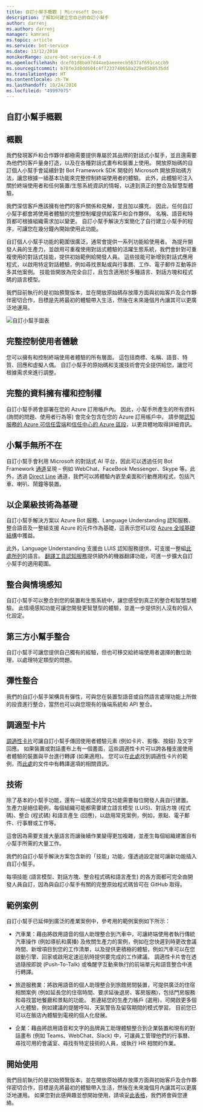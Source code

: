 ```yaml
---
title: 自訂小幫手概觀 | Microsoft Docs
description: 了解如何建立您自己的自訂小幫手
author: darrenj
ms.author: darrenj
manager: kamrani
ms.topic: article
ms.service: bot-service
ms.date: 13/12/2018
monikerRange: azure-bot-service-4.0
ms.openlocfilehash: dcef01d8ba07d44aebaeeeecb5637af691caccb9
ms.sourcegitcommit: b78fe3d8dd604c4f7233740658a229e85b8535dd
ms.translationtype: HT
ms.contentlocale: zh-TW
ms.lasthandoff: 10/24/2018
ms.locfileid: "49997075"
---
```

## <a name="custom-assistant-overview"></a>自訂小幫手概觀

## <a name="overview"></a>概觀

我們發現客戶和合作夥伴都極需要提供專屬於其品牌的對話式小幫手，並且還需要為他們的客戶量身打造，以及在各種對話式畫布和裝置上使用。 開放原始碼的自訂個人小幫手會延續針對 Bot Framework SDK 開發的 Microsoft 開放原始碼方法，讓您根據一組基本功能來完整控制終端使用者的體驗。 此外，此體驗可注入關於終端使用者和任何裝置/生態系統資訊的情報，以達到真正的整合及智慧型體驗。

我們深信客戶應該擁有他們的客戶關係和見解，並且加以擴充。 因此，任何自訂小幫手都會將使用者體驗的完整控制權提供給客戶和合作夥伴。 名稱、語音和特質都可根據組織需求加以變更。 自訂小幫手解決方案簡化了自行建立小幫手的程序，可讓您在幾分鐘內開始使用此功能。 

自訂個人小幫手功能的範圍很廣泛，通常會提供一系列功能給使用者。 為提升開發人員的生產力，並啟用可重複使用對話式體驗的活躍生態系統，我們會針對可重複使用的對話式技能，提供初始範例給開發人員。 這些技能可新增到對話式應用程式，以啟用特定對話體驗，例如尋找景點或與行事曆、工作、電子郵件互動等許多其他案例。 技能皆開放為完全自訂，且包含適用於多種語言、對話方塊和程式碼的語言模型。

我們目前執行的是初始預覽版本，並在開放原始碼存放庫方面與初始客戶及合作夥伴密切合作，目標是先將最初的體驗帶入生活，然後在未來幾個月內讓其可以更廣泛地運用。 

![自訂小幫手圖表](media/enterprise-template/CustomAssistantDiagram.jpg)

## <a name="complete-control-of-the-user-experience"></a>完整控制使用者體驗

您可以擁有和控制終端使用者體驗的所有層面。 這包括商標、名稱、語音、特質、回應和虛擬人偶。 自訂小幫手的原始碼和支援技術會完全提供給您，讓您可根據需求來進行調整。

## <a name="complete-ownership-and-control-of-data"></a>完整的資料擁有權和控制權

自訂小幫手將會部署在您的 Azure 訂用帳戶內。 因此，小幫手所產生的所有資料 (詢問的問題、使用者行為等) 會完全包含在您的 Azure 訂用帳戶中。 請參閱[認知服務的 Azure 可信任雲端](https://www.microsoft.com/en-us/trustcenter/cloudservices/cognitiveservices)和[信任中心的 Azure 區段](https://www.microsoft.com/en-us/TrustCenter/CloudServices/Azure)，以更具體地取得詳細資訊。

## <a name="your-assistant-anywhere"></a>小幫手無所不在

自訂小幫手會利用 Microsoft 的對話式 AI 平台，因此可以透過任何 Bot Framework [通道](https://docs.microsoft.com/en-us/azure/bot-service/bot-service-manage-channels?view=azure-bot-service-4.0)呈現 – 例如 WebChat、FaceBook Messenger、Skype 等。此外，透過 [Direct Line](https://docs.microsoft.com/en-us/azure/bot-service/rest-api/bot-framework-rest-direct-line-3-0-concepts?view=azure-bot-service-4.0) 通道，我們可以將體驗內嵌至桌面和行動應用程式，包括汽車、喇叭、鬧鐘等裝置。

## <a name="built-on-enterprise-grade-technology"></a>以企業級技術為基礎

自訂小幫手解決方案以 Azure Bot 服務、Language Understanding 認知服務、整合語音及一整組支援 Azure 的元件作為基礎，這表示您可以從 [Azure 全域基礎結構](https://azure.microsoft.com/en-gb/global-infrastructure/)中獲益。

此外，Language Understanding 支援由 LUIS 認知服務提供，可支援一整組[此處所列](https://docs.microsoft.com/en-us/azure/cognitive-services/luis/luis-supported-languages)的語言。 [翻譯工具認知服務](https://azure.microsoft.com/en-us/services/cognitive-services/translator-text-api/)提供額外的機器翻譯功能，可進一步擴大自訂小幫手的適用範圍。

## <a name="integrated-and-context-aware"></a>整合與情境感知

自訂小幫手可以整合到您的裝置和生態系統中，讓您感受到真正的整合和智慧型體驗。 此情境感知功能可讓您開發更智慧型的體驗，並進一步提供別人沒有的個人化設定。

## <a name="3rd-party-assistant-integration"></a>第三方小幫手整合

自訂小幫手可讓您提供自己獨有的經驗，但也可移交給終端使用者選擇的數位助理，以處理特定類型的問題。

## <a name="flexible-integration"></a>彈性整合

我們的自訂小幫手架構具有彈性，可與您在裝置型語音或自然語言處理功能上所做的投資進行整合，當然也可以與您現有的後端系統和 API 整合。

## <a name="adaptive-cards"></a>調適型卡片

[調適性卡片](https://adaptivecards.io/)可讓自訂小幫手傳回使用者體驗元素 (例如卡片、影像、按鈕) 及文字回應。 如果裝置或對話畫布上有一個畫面，這些調適性卡片可以跨各種支援使用者體驗的裝置與平台進行轉譯 (如果適用)。 您可以在[此處](https://adaptivecards.io/samples/)找到調適性卡片的範例，而[此處](https://docs.microsoft.com/en-us/adaptive-cards/rendering-cards/getting-started)的文件中有轉譯選項的相關資訊。


## <a name="skills"></a>技術

除了基本的小幫手功能，還有一組廣泛的常見功能需要每位開發人員自行建置。 生產力是絕佳範例，每個組織可能都需要建立語言模型 (LUIS)、對話方塊 (程式碼)、整合 (程式碼) 和語言產生 (回應)，以啟用常見案例，例如，景點、電子郵件、行事曆或工作等。

這會因為需要支援大量語言而讓後續作業變得更加複雜，並產生每個組織建置自有小幫手所需的大量工作。

我們的自訂小幫手解決方案包含新的「技能」功能，僅透過設定就可讓新功能插入自訂小幫手。 

每項技能 (語言模型、對話方塊、整合程式碼和語言產生) 的各方面都可完全由開發人員自訂，因為與自訂小幫手有關的完整原始程式碼皆可在 GitHub 取得。

## <a name="example-scenarios"></a>範例案例

自訂小幫手已延伸到廣泛的產業案例中，參考用的範例案例如下所示：

- 汽車業：藉由將啟用語音的個人助理整合到汽車中，可讓終端使用者執行傳統汽車操作 (例如導航和廣播) 及攸關生產力的案例，例如在您快遲到時更改會議時間、新增項目到您的工作清單，以及提供更積極的體驗，例如汽車可以在您啟動引擎、回家或啟用定速巡航時提供要完成的工作建議。 調適性卡片會在透過隨按即說 (Push-To-Talk) 或喚醒字互動來執行的前端單元和語音整合中進行轉譯。

- 旅遊服務業：將啟用語音的個人助理整合到旅館房間裝置，可提供廣泛的住宿相關案例 (例如延長您的住宿時間、要求延後退房、客房服務)，包括門房服務和尋找當地餐廳和景點的功能。 若連結您的生產力帳戶 (選用)，可開啟更多個人化體驗，例如建議的提醒呼叫、天氣警告及留宿期間的模式學習。 目前您已可以在飯店內體驗到電視的個人化發展。

- 企業：藉由將啟用語音和文字的品牌員工助理體驗整合到企業裝置和現有的對話畫布 (例如 Teams、WebChat、Slack) 中，可讓員工管理他們的行事曆、尋找可用的會議室、尋找有特定技術的人員，或執行 HR 相關的作業。 

## <a name="getting-started"></a>開始使用

我們目前執行的是初始預覽版本，並在開放原始碼存放庫方面與初始客戶及合作夥伴密切合作，目標是先將最初的體驗帶入生活，然後在未來幾個月內讓其可以更廣泛地運用。 如果您對此感興趣並想開始使用，請填妥[此表格](https://aka.ms/customassistantpreviewform)，我們將會與您連絡。

